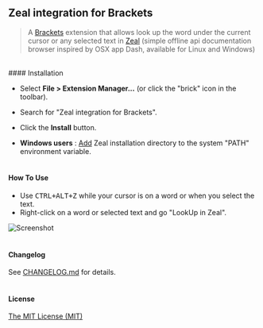 ## Zeal integration for Brackets

> A [Brackets](https://github.com/adobe/brackets) extension that allows look up the word under the current cursor or any selected text in [Zeal](http://zealdocs.org/) (simple offline api documentation browser inspired by OSX app Dash, available for Linux and Windows)

<br/>
#### Installation

* Select **File > Extension Manager...** (or click the "brick" icon in the toolbar).
* Search for "Zeal integration for Brackets".
* Click the **Install** button.


* **Windows users** : [Add](https://www.google.com/search?q=How+to+set+the+path+and+environment+variables+in+Windows) Zeal installation directory to the system "PATH" environment variable.<br /><br />


#### How To Use
- Use <kbd>CTRL+ALT+Z</kbd> while your cursor is on a word or when you select the text.
- Right-click on a word or selected text and go "LookUp in Zeal".

![Screenshot](https://pp.vk.me/c624520/v624520678/58ac/CudNCBG5BaE.jpg)<br /><br />


#### Changelog
See [CHANGELOG.md](CHANGELOG.md) for details.<br /><br />


#### License
[The MIT License (MIT)](LICENSE)
